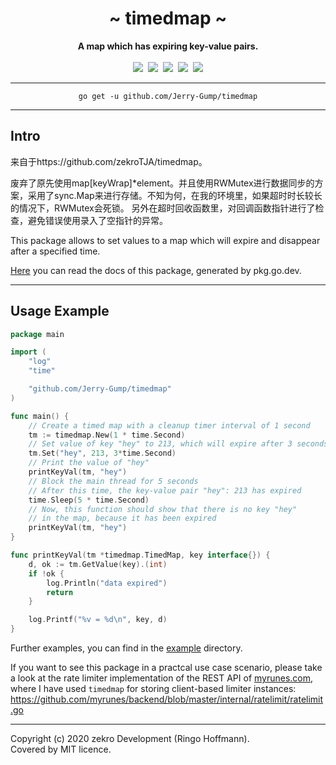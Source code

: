 <div align="center">
    <h1>~ timedmap ~</h1>
    <strong>A map which has expiring key-value pairs.</strong><br><br>
    <a href="https://pkg.go.dev/github.com/Jerry-Gump/timedmap"><img src="https://godoc.org/github.com/Jerry-Gump/timedmap?status.svg" /></a>&nbsp;
    <a href="https://github.com/Jerry-Gump/timedmap/actions/workflows/main-ci.yml" ><img src="https://github.com/Jerry-Gump/timedmap/actions/workflows/main-ci.yml/badge.svg" /></a>&nbsp;
    <a href="https://coveralls.io/github/Jerry-Gump/timedmap"><img src="https://coveralls.io/repos/github/Jerry-Gump/timedmap/badge.svg" /></a>&nbsp;
    <a href="https://goreportcard.com/report/github.com/Jerry-Gump/timedmap"><img src="https://goreportcard.com/badge/github.com/Jerry-Gump/timedmap"/></a>&nbsp;
	<a href="https://github.com/avelino/awesome-go"><img src="https://awesome.re/mentioned-badge.svg"/></a>
<br>
</div>

---

<div align="center">
    <code>go get -u github.com/Jerry-Gump/timedmap</code>
</div>

---

## Intro
来自于https://github.com/zekroTJA/timedmap。

废弃了原先使用map[keyWrap]*element。并且使用RWMutex进行数据同步的方案，采用了sync.Map来进行存储。不知为何，在我的环境里，如果超时时长较长的情况下，RWMutex会死锁。
另外在超时回收函数里，对回调函数指针进行了检查，避免错误使用录入了空指针的异常。

This package allows to set values to a map which will expire and disappear after a specified time.

[Here](https://pkg.go.dev/github.com/zekroTJA/timedmap) you can read the docs of this package, generated by pkg.go.dev.

---

## Usage Example

```go
package main

import (
	"log"
	"time"

	"github.com/Jerry-Gump/timedmap"
)

func main() {
	// Create a timed map with a cleanup timer interval of 1 second
	tm := timedmap.New(1 * time.Second)
	// Set value of key "hey" to 213, which will expire after 3 seconds
	tm.Set("hey", 213, 3*time.Second)
	// Print the value of "hey"
	printKeyVal(tm, "hey")
	// Block the main thread for 5 seconds
	// After this time, the key-value pair "hey": 213 has expired
	time.Sleep(5 * time.Second)
	// Now, this function should show that there is no key "hey"
	// in the map, because it has been expired
	printKeyVal(tm, "hey")
}

func printKeyVal(tm *timedmap.TimedMap, key interface{}) {
	d, ok := tm.GetValue(key).(int)
	if !ok {
		log.Println("data expired")
		return
	}

	log.Printf("%v = %d\n", key, d)
}
```

Further examples, you can find in the [example](examples) directory.

If you want to see this package in a practcal use case scenario, please take a look at the rate limiter implementation of the REST API of [myrunes.com](https://myrunes.com), where I have used `timedmap` for storing client-based limiter instances:  
https://github.com/myrunes/backend/blob/master/internal/ratelimit/ratelimit.go

---

Copyright (c) 2020 zekro Development (Ringo Hoffmann).  
Covered by MIT licence.
